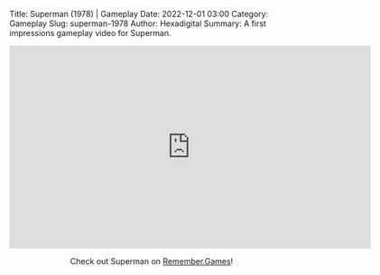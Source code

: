 Title: Superman (1978) | Gameplay
Date: 2022-12-01 03:00
Category: Gameplay
Slug: superman-1978
Author: Hexadigital
Summary: A first impressions gameplay video for Superman.

<center><iframe src="https://www.youtube.com/embed/XGgZ6Sby2S4?feature=oembed" allow="accelerometer; autoplay; encrypted-media; gyroscope; picture-in-picture" width="640" height="360" frameborder="0"></iframe>

Check out Superman on [Remember.Games](https://remember.games/game/7105/superman/)!</center>

